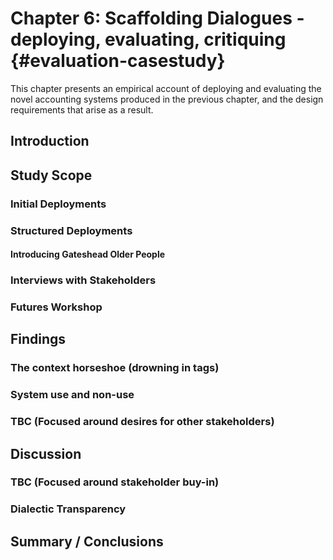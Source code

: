 Chapter 6: Scaffolding Dialogues - deploying, evaluating, critiquing {#evaluation-casestudy}
=========================================================================
This chapter presents an empirical account of deploying and evaluating the novel accounting systems produced in the previous chapter, and the design requirements that arise as a result.

Introduction
-----------------


Study Scope
-----------------

### Initial Deployments

### Structured Deployments

#### Introducing Gateshead Older People

### Interviews with Stakeholders

### Futures Workshop


Findings
-----------------

### The context horseshoe (drowning in tags)

### System use and non-use

### TBC (Focused around desires for other stakeholders)


Discussion
-----------------

### TBC (Focused around stakeholder buy-in)

### Dialectic Transparency

Summary / Conclusions
----------------------------------
